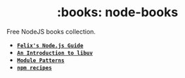 <h1 align="center">
  <br>
    :books: node-books
  <br>
</h1>

Free NodeJS books collection.

- **[`Felix's Node.js Guide`](http://nodeguide.com/)**
- **[`An Introduction to libuv`](https://nikhilm.github.io/uvbook/)**
- **[`Module Patterns`](https://leanpub.com/modulepatterns?a=2hxrOg_7DAAAx2pWvoaFpT)**
- **[`npm recipes`](https://leanpub.com/npm-recipes)**
